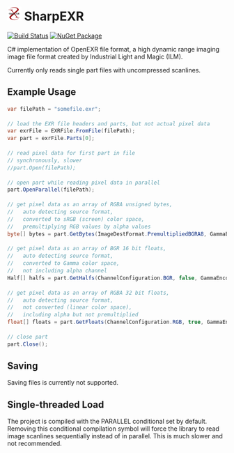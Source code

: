 
# <img src="https://raw.githubusercontent.com/KevinGliewe/SharpEXR/master/doc/logo.jpg" height="32"> SharpEXR

[![Build Status](https://travis-ci.com/KevinGliewe/SharpEXR.svg?branch=master)](https://travis-ci.com/KevinGliewe/SharpEXR)
[![NuGet Package](https://img.shields.io/nuget/v/SharpEXR.svg)](https://www.nuget.org/packages/SharpEXR)



C# implementation of OpenEXR file format, a high dynamic range imaging image file format created by Industrial Light and Magic (ILM).

Currently only reads single part files with uncompressed scanlines.

## Example Usage

```cs
var filePath = "somefile.exr";

// load the EXR file headers and parts, but not actual pixel data
var exrFile = EXRFile.FromFile(filePath);
var part = exrFile.Parts[0];

// read pixel data for first part in file
// synchronously, slower
//part.Open(filePath);

// open part while reading pixel data in parallel
part.OpenParallel(filePath);

// get pixel data as an array of RGBA unsigned bytes,
//   auto detecting source format,
//   converted to sRGB (screen) color space,
//   premultiplying RGB values by alpha values
byte[] bytes = part.GetBytes(ImageDestFormat.PremultipliedBGRA8, GammaEncoding.sRGB);

// get pixel data as an array of BGR 16 bit floats,
//   auto detecting source format,
//   converted to Gamma color space,
//   not including alpha channel
Half[] halfs = part.GetHalfs(ChannelConfiguration.BGR, false, GammaEncoding.Gamma, false);

// get pixel data as an array of RGBA 32 bit floats,
//   auto detecting source format,
//   not converted (linear color space),
//   including alpha but not premultiplied
float[] floats = part.GetFloats(ChannelConfiguration.RGB, true, GammaEncoding.Linear, true);

// close part
part.Close();
```

## Saving

Saving files is currently not supported.

## Single-threaded Load

The project is compiled with the PARALLEL conditional set by default. Removing this conditional compilation symbol will force the library to read image scanlines sequentially instead of in parallel. This is much slower and not recommended.